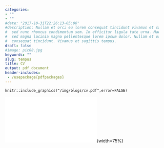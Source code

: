 ```yaml
---
categories:
- ""
- ""
#date: "2017-10-31T22:26:13-05:00"
#description: Nullam et orci eu lorem consequat tincidunt vivamus et sagittis magna
#  sed nunc rhoncus condimentum sem. In efficitur ligula tate urna. Maecenas massa
#  sed magna lacinia magna pellentesque lorem ipsum dolor. Nullam et orci eu lorem
#  consequat tincidunt. Vivamus et sagittis tempus.
draft: false
#image: pic08.jpg
keywords: ""
slug: tempus
title: CV
output: pdf_document
header-includes:
 - /usepackage{pdfpackages}
---
```


```{r setup, include=FALSE}
knitr::include_graphics("/img/blogs/cv.pdf",error=FALSE)
```

![CV](./img/blogs/cv.pdf){width=75%}